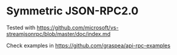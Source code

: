 # Symmetric JSON-RPC2.0
Tested with https://github.com/microsoft/vs-streamjsonrpc/blob/master/doc/index.md

Check examples in https://github.com/graspea/api-rpc-examples